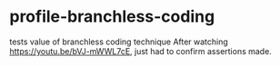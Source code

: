 # profile-branchless-coding
tests value of branchless coding technique 
After watching https://youtu.be/bVJ-mWWL7cE, just had to confirm assertions made. 
